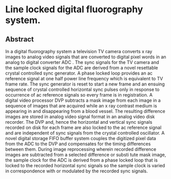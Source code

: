 # Line locked digital fluorography system.

## Abstract
In a digital fluorography system a television TV camera converts x ray images to analog video signals that are converted to digital pixel words in an analog to digital converter ADC . The sync signals for the TV camera and the sample clock signals for the ADC are derived from a novel resettable crystal controlled sync generator. A phase locked loop provides an ac reference signal at one half power line frequency which is equivalent to TV frame rate. The sync generator is reset to start a new frame and an ensuing sequence of crystal controlled horizontal sync pulses only in response to occurrence of ac reference signals so every frame is in registration. A digital video processor DVP subtracts a mask image from each image in a sequence of images that are acquired while an x ray contrast medium is appearing in and disappearing from a blood vessel. The resulting difference images are stored in analog video signal format in an analog video disk recorder. The DVP and, hence the horizontal and vertical sync signals recorded on disk for each frame are also locked to the ac reference signal and are independent of sync signals from the crystal controlled oscillator. A novel digital storage FIFO buffer system couples the digitized pixel data from the ADC to the DVP and compensates for the timing differences between them. During image reprocessing wherein recorded difference images are subtracted from a selected difference or substi tute mask image, the sample clock for the ADC is derived from a phase locked loop that is locked to the recorded horizontal sync signals so the sample clock is varied in correspondence with or modulated by the recorded sync signals.